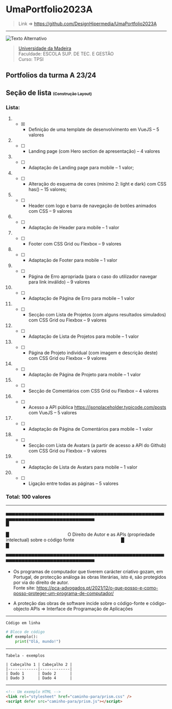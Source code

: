 <!-- 
################################################################################
##                                                                            ##
##                                                                            ##
##               |         |   |\      /|    /\        ____  _______          ##
##               |         |   | \    / |   /  \      |    |    |             ##
##               |         |   |  \  /  |  /____\     |____/    |             ##
##                \_______/    |   \/   | /      \ o  |         |             ##
##                                                                            ##
################################################################################


## ------------------------Data inicio : /11/2023-----------------------------##
## ------------------------Data Previsto Entrega: 08/01/2024------------------##

################################################################################
##                        Universidade da Madeira                              #
################################################################################ 
## Curso de TPSI - 2023/24                                                    ##
## Ano: 1º / 1º Semestre                                                      ##
## Faculdade: ESCOLA SUP. DE TEC. E GESTÃO                                    ##
################################################################################ -->

<!-- 
+-------------------------------------+
| Disciplina: Design. Hipermédia      |
| Docente Marco Olim (UMa.pt)         |
+-------------------------------------+
| Autor: Ramiro Marques               |
| Nº Aluno: 2006921                   | 
| Ano: 2023/24                        |
| Data criação: 08/12/2023            |
+-------------------------------------+
| Titulo: Estrutura do projecto (Nº2) |
+-------------------------------------+ -->

<!-- Nota: para ver modo Gráfico => Instalar pacote "Markdown All in One" no Visual Studio Code -->


# UmaPortfolio2023A
> Link => https://github.com/DesignHipermedia/UmaPortfolio2023A
---

![Texto Alternativo](https://www.uma.pt/wp-content/themes/uma/images/servicos_imgs/logos_uma/logo3.png)<br>

> [Universidade da Madeira](http://www.uma.pt) <br>
> Faculdade: ESCOLA SUP. DE TEC. E GESTÃO <br>
> Curso: TPSI

## Portfolios da turma A 23/24 



## Seção de lista <small> <small>  <small> (Construção Layout) </small> </small></small>

### Lista:

1. - [X] * Definição de uma template de desenvolvimento em VueJS – 5 valores
2. - [ ] * Landing page (com Hero section de apresentação) – 4 valores
3. - [ ] * Adaptação de Landing page para mobile – 1 valor;
4. - [ ] * Alteração do esquema de cores (mínimo 2: light e dark) com CSS has()  – 15 valores;
5. - [ ] * Header com logo e barra de navegação de botões animados com CSS – 9 valores
6. - [ ] * Adaptação de Header para mobile – 1 valor
7. - [ ] * Footer com CSS Grid ou Flexbox – 9 valores
8. - [ ] * Adaptação de Footer para mobile – 1 valor
9. - [ ] * Página de Erro apropriada (para o caso do utilizador navegar para link inválido) – 9 valores
10. - [ ] * Adaptação de Página de Erro para mobile – 1 valor
11. - [ ] * Secção com Lista de Projetos (com alguns resultados simulados) com CSS Grid ou Flexbox – 9 valores
12. - [ ] * Adaptação de Lista de Projetos para mobile – 1 valor
13. - [ ] * Página de Projeto individual (com imagem e descrição deste) com CSS Grid ou Flexbox – 9 valores
14. - [ ] * Adaptação de Página de Projeto para mobile – 1 valor
15. - [ ] * Secção de Comentários com CSS Grid ou Flexbox – 4 valores
16. - [ ] * Acesso a API pública https://jsonplaceholder.typicode.com/posts com VueJS – 5 valores
17. - [ ] * Adaptação de Página de Comentários para mobile – 1 valor
18. - [ ] * Secção com Lista de Avatars (a partir de acesso a API do Github) com CSS Grid ou Flexbox – 9 valores
19. - [ ] * Adaptação de Lista de Avatars para mobile – 1 valor
20. - [ ] * Ligação entre todas as páginas – 5 valores

### <samll><samll><samll> Total: 100 valores </small></small></small>

---
▄▄▄▄▄▄▄▄▄▄▄▄▄▄▄▄▄▄▄▄▄▄▄▄▄▄▄▄▄▄▄▄▄▄▄▄▄▄▄▄▄▄▄▄▄▄▄▄▄▄▄▄▄▄▄▄▄▄▄▄▄▄▄▄▄▄▄▄▄▄▄▄▄▄▄▄▄▄<br>
█<span style="margin-left: 860px;">█</span><br>
█  <span style="margin-left: 180px;">O Direito de Autor e as APIs (propriedade intelectual) sobre o código fonte</span><span style="margin-left: 143px;"> █</span>
█<span style="margin-left: 860px;">█</span><br>
▀▀▀▀▀▀▀▀▀▀▀▀▀▀▀▀▀▀▀▀▀▀▀▀▀▀▀▀▀▀▀▀▀▀▀▀▀▀▀▀▀▀▀▀▀▀▀▀▀▀▀▀▀▀▀▀▀▀▀▀▀▀▀▀▀▀▀▀▀▀▀▀▀▀▀▀▀▀<br>

* Os programas de computador que tiverem carácter criativo gozam, em Portugal,
de protecção análoga às obras literárias, isto é, são protegidos por via do
direito de autor. <br>
Fonte site: 
https://pca-advogados.pt/2021/12/o-que-posso-e-como-posso-proteger-um-programa-de-computador/

* A proteção das obras de software incide sobre o código-fonte e código-objecto
APIs => Interface de Programação de Aplicações
---

`Código em linha`

```python
# Bloco de código
def exemplo():
    print("Olá, mundo!")

````
----

`Tabela - exemplos `

```
| Cabeçalho 1 | Cabeçalho 2 |
|-------------|-------------|
| Dado 1      | Dado 2      |
| Dado 3      | Dado 4      |

````
---

```html
<!-- Um exemplo HTML -->
<link rel="stylesheet" href="caminho-para/prism.css" />
<script defer src="caminho-para/prism.js"></script>

````


